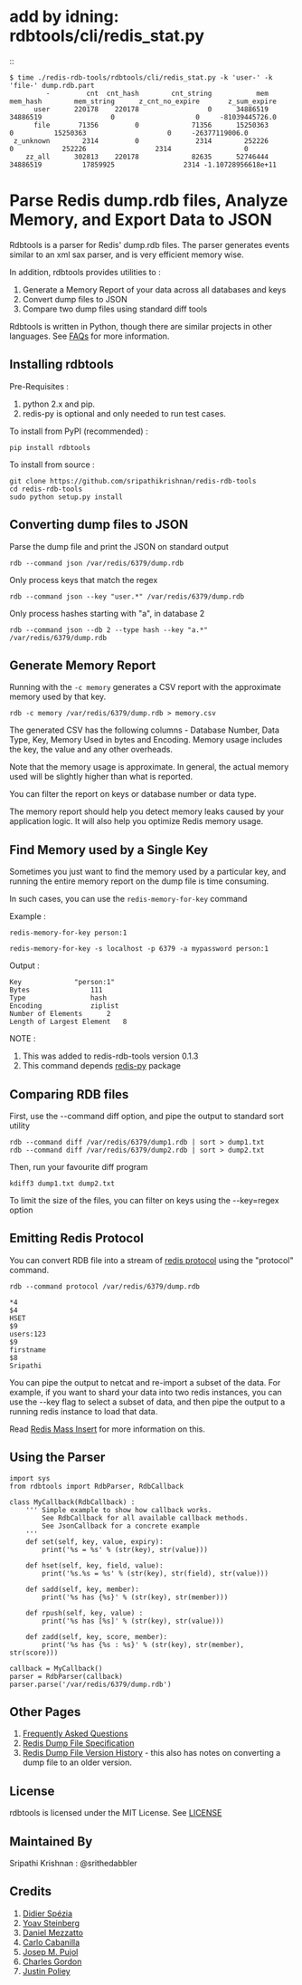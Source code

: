 # add by idning: rdbtools/cli/redis_stat.py

::

    $ time ./redis-rdb-tools/rdbtools/cli/redis_stat.py -k 'user-' -k 'file-' dump.rdb.part
             -         cnt  cnt_hash        cnt_string           mem        mem_hash        mem_string      z_cnt_no_expire       z_sum_expire
          user      220178    220178                 0      34886519        34886519                 0                    0     -81039445726.0
          file       71356         0             71356      15250363               0          15250363                    0     -26377119006.0
     z_unknown        2314         0              2314        252226               0            252226                 2314                  0
        zz_all      302813    220178             82635      52746444        34886519          17859925                 2314 -1.10728956618e+11

# Parse Redis dump.rdb files, Analyze Memory, and Export Data to JSON #

Rdbtools is a parser for Redis' dump.rdb files. The parser generates events similar to an xml sax parser, and is very efficient memory wise.

In addition, rdbtools provides utilities to :

 1.  Generate a Memory Report of your data across all databases and keys
 2.  Convert dump files to JSON
 3.  Compare two dump files using standard diff tools

Rdbtools is written in Python, though there are similar projects in other languages. See [FAQs](https://github.com/sripathikrishnan/redis-rdb-tools/wiki/FAQs) for more information.

## Installing rdbtools ##

Pre-Requisites : 

1. python 2.x and pip.
2. redis-py is optional and only needed to run test cases.

To install from PyPI (recommended) :

    pip install rdbtools
    
To install from source : 

    git clone https://github.com/sripathikrishnan/redis-rdb-tools
    cd redis-rdb-tools
    sudo python setup.py install

## Converting dump files to JSON ##

Parse the dump file and print the JSON on standard output

    rdb --command json /var/redis/6379/dump.rdb
    
Only process keys that match the regex

    rdb --command json --key "user.*" /var/redis/6379/dump.rdb
    
Only process hashes starting with "a", in database 2 

    rdb --command json --db 2 --type hash --key "a.*" /var/redis/6379/dump.rdb


## Generate Memory Report ##

Running with the  `-c memory` generates a CSV report with the approximate memory used by that key.

    rdb -c memory /var/redis/6379/dump.rdb > memory.csv


The generated CSV has the following columns - Database Number, Data Type, Key, Memory Used in bytes and Encoding. 
Memory usage includes the key, the value and any other overheads.

Note that the memory usage is approximate. In general, the actual memory used will be slightly higher than what is reported.

You can filter the report on keys or database number or data type.

The memory report should help you detect memory leaks caused by your application logic. It will also help you optimize Redis memory usage. 

## Find Memory used by a Single Key ##

Sometimes you just want to find the memory used by a particular key, and running the entire memory report on the dump file is time consuming.

In such cases, you can use the `redis-memory-for-key` command

Example :

    redis-memory-for-key person:1
    
    redis-memory-for-key -s localhost -p 6379 -a mypassword person:1
    
Output :

    Key 			"person:1"
    Bytes				111
    Type				hash
    Encoding			ziplist
    Number of Elements		2
    Length of Largest Element	8

NOTE : 

1. This was added to redis-rdb-tools version 0.1.3
2. This command depends [redis-py](https://github.com/andymccurdy/redis-py) package

## Comparing RDB files ##

First, use the --command diff option, and pipe the output to standard sort utility

    rdb --command diff /var/redis/6379/dump1.rdb | sort > dump1.txt
    rdb --command diff /var/redis/6379/dump2.rdb | sort > dump2.txt
    
Then, run your favourite diff program

    kdiff3 dump1.txt dump2.txt

To limit the size of the files, you can filter on keys using the --key=regex option

## Emitting Redis Protocol ##

You can convert RDB file into a stream of [redis protocol](http://redis.io/topics/protocol) using the "protocol" command.

    rdb --command protocol /var/redis/6379/dump.rdb
    
    *4
    $4
    HSET
    $9
    users:123
    $9
    firstname
    $8
    Sripathi

You can pipe the output to netcat and re-import a subset of the data. 
For example, if you want to shard your data into two redis instances, you can use the --key flag to select a subset of data, 
and then pipe the output to a running redis instance to load that data.

Read [Redis Mass Insert](http://redis.io/topics/mass-insert) for more information on this.

## Using the Parser ##

    import sys
    from rdbtools import RdbParser, RdbCallback

    class MyCallback(RdbCallback) :
        ''' Simple example to show how callback works. 
            See RdbCallback for all available callback methods.
            See JsonCallback for a concrete example
        ''' 
        def set(self, key, value, expiry):
            print('%s = %s' % (str(key), str(value)))
        
        def hset(self, key, field, value):
            print('%s.%s = %s' % (str(key), str(field), str(value)))
        
        def sadd(self, key, member):
            print('%s has {%s}' % (str(key), str(member)))
        
        def rpush(self, key, value) :
            print('%s has [%s]' % (str(key), str(value)))
        
        def zadd(self, key, score, member):
            print('%s has {%s : %s}' % (str(key), str(member), str(score)))

    callback = MyCallback()
    parser = RdbParser(callback)
    parser.parse('/var/redis/6379/dump.rdb')

## Other Pages

 1. [Frequently Asked Questions](https://github.com/sripathikrishnan/redis-rdb-tools/wiki/FAQs)
 2. [Redis Dump File Specification](https://github.com/sripathikrishnan/redis-rdb-tools/wiki/Redis-RDB-Dump-File-Format)
 3. [Redis Dump File Version History](https://github.com/sripathikrishnan/redis-rdb-tools/blob/master/docs/RDB_Version_History.textile) - this also has notes on converting a dump file to an older version.

## License

rdbtools is licensed under the MIT License. See [LICENSE](https://github.com/sripathikrishnan/redis-rdb-tools/blob/master/LICENSE)

## Maintained By 

Sripathi Krishnan : @srithedabbler

## Credits

 1. [Didier Spézia](https://twitter.com/#!/didier_06)
 2. [Yoav Steinberg](https://github.com/yoav-steinberg)
 3. [Daniel Mezzatto](https://github.com/mezzatto)
 4. [Carlo Cabanilla](https://github.com/clofresh)
 5. [Josep M. Pujol](https://github.com/solso)
 6. [Charles Gordon](https://github.com/cgordon)
 7. [Justin Poliey](https://github.com/jdp)

